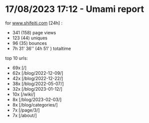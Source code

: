 # 17/08/2023 17:12 - Umami report
for www.shifeiti.com [24h] :

 - 341 (158) page views
 - 123 (44) uniques
 - 96 (35) bounces
 - 7h 31' 36'' (4h 51' ) totaltime


top 10 urls:
 - 69x [/]
 - 62x [/blog/2022-12-09/]
 - 42x [/blog/2022-12-22/]
 - 38x [/blog/2022-05-07/]
 - 32x [/blog/2023-01-12/]
 - 10x [/wiki/]
 - 8x [/blog/2023-02-03/]
 - 8x [/blog/categories/]
 - 7x [/page/3/]
 - 7x [/about/]


